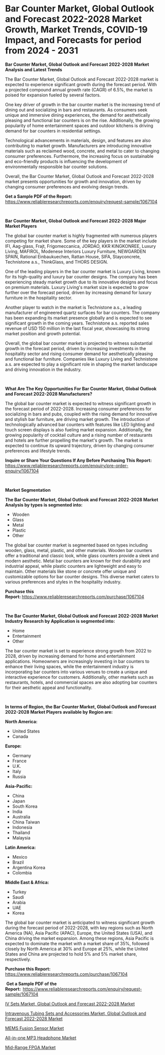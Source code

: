 <p><h1>Bar Counter Market, Global Outlook and Forecast 2022-2028 Market Growth, Market Trends, COVID-19 Impact, and Forecasts for period from 2024 - 2031</h1></p><p><strong>Bar Counter Market, Global Outlook and Forecast 2022-2028 Market Analysis and Latest Trends</strong></p>
<p><p>The Bar Counter Market, Global Outlook and Forecast 2022-2028 market is expected to experience significant growth during the forecast period. With a projected compound annual growth rate (CAGR) of 6.5%, the market is poised for expansion fueled by several factors. </p><p>One key driver of growth in the bar counter market is the increasing trend of dining out and socializing in bars and restaurants. As consumers seek unique and immersive dining experiences, the demand for aesthetically pleasing and functional bar counters is on the rise. Additionally, the growing popularity of home entertainment spaces and outdoor kitchens is driving demand for bar counters in residential settings. </p><p>Technological advancements in materials, design, and features are also contributing to market growth. Manufacturers are introducing innovative materials such as reclaimed wood, concrete, and metal to cater to changing consumer preferences. Furthermore, the increasing focus on sustainable and eco-friendly products is influencing the development of environmentally responsible bar counter solutions. </p><p>Overall, the Bar Counter Market, Global Outlook and Forecast 2022-2028 market presents opportunities for growth and innovation, driven by changing consumer preferences and evolving design trends.</p></p>
<p><strong>Get a Sample PDF of the Report:&nbsp;</strong> <a href="https://www.reliableresearchreports.com/enquiry/request-sample/1067104">https://www.reliableresearchreports.com/enquiry/request-sample/1067104</a></p>
<p>&nbsp;</p>
<p><strong>Bar Counter Market, Global Outlook and Forecast 2022-2028 Major Market Players</strong></p>
<p><p>The global bar counter market is highly fragmented with numerous players competing for market share. Some of the key players in the market include IFI, Aag-glass, Frajt, Frigomeccanica, JORDAO, KKR KINGKONREE, Luxury Living, MAFIROL, Modenese Interiors Luxury Furniture, NEWGARDEN SPAIN, Rational Einbaukuechen, Rattan House, SIFA, Stayconcrete, Technistone a.s., ThinkGlass, and THORS DESIGN.</p><p>One of the leading players in the bar counter market is Luxury Living, known for its high-quality and luxury bar counter designs. The company has been experiencing steady market growth due to its innovative designs and focus on premium materials. Luxury Living's market size is expected to grow further over the forecast period, driven by increasing demand for luxury furniture in the hospitality sector.</p><p>Another player to watch in the market is Technistone a.s., a leading manufacturer of engineered quartz surfaces for bar counters. The company has been expanding its market presence globally and is expected to see significant growth in the coming years. Technistone a.s. reported sales revenue of USD 150 million in the last fiscal year, showcasing its strong market position and growth potential.</p><p>Overall, the global bar counter market is projected to witness substantial growth in the forecast period, driven by increasing investments in the hospitality sector and rising consumer demand for aesthetically pleasing and functional bar furniture. Companies like Luxury Living and Technistone a.s. are expected to play a significant role in shaping the market landscape and driving innovation in the industry.</p></p>
<p>&nbsp;</p>
<p><strong>What Are The Key Opportunities For Bar Counter Market, Global Outlook and Forecast 2022-2028 Manufacturers?</strong></p>
<p><p>The global bar counter market is expected to witness significant growth in the forecast period of 2022-2028. Increasing consumer preferences for socializing in bars and pubs, coupled with the rising demand for innovative and stylish bar furniture, are driving market growth. The introduction of technologically advanced bar counters with features like LED lighting and touch screen displays is also fueling market expansion. Additionally, the growing popularity of cocktail culture and a rising number of restaurants and hotels are further propelling the market's growth. The market is expected to continue its upward trajectory, driven by changing consumer preferences and lifestyle trends.</p></p>
<p><strong>Inquire or Share Your Questions If Any Before Purchasing This Report:</strong> <a href="https://www.reliableresearchreports.com/enquiry/pre-order-enquiry/1067104">https://www.reliableresearchreports.com/enquiry/pre-order-enquiry/1067104</a></p>
<p>&nbsp;</p>
<p><strong>Market Segmentation</strong></p>
<p><strong>The Bar Counter Market, Global Outlook and Forecast 2022-2028 Market Analysis by types is segmented into:</strong></p>
<p><ul><li>Wooden</li><li>Glass</li><li>Metal</li><li>Plastic</li><li>Other</li></ul></p>
<p><p>The global bar counter market is segmented based on types including wooden, glass, metal, plastic, and other materials. Wooden bar counters offer a traditional and classic look, while glass counters provide a sleek and modern aesthetic. Metal bar counters are known for their durability and industrial appeal, while plastic counters are lightweight and easy to maintain. Other materials like stone or concrete offer unique and customizable options for bar counter designs. This diverse market caters to various preferences and styles in the hospitality industry.</p></p>
<p><strong>Purchase this Report:&nbsp;</strong><a href="https://www.reliableresearchreports.com/purchase/1067104">https://www.reliableresearchreports.com/purchase/1067104</a></p>
<p>&nbsp;</p>
<p><strong>The Bar Counter Market, Global Outlook and Forecast 2022-2028 Market Industry Research by Application is segmented into:</strong></p>
<p><ul><li>Home</li><li>Entertainment</li><li>Other</li></ul></p>
<p><p>The bar counter market is set to experience strong growth from 2022 to 2028, driven by increasing demand for home and entertainment applications. Homeowners are increasingly investing in bar counters to enhance their living spaces, while the entertainment industry is incorporating bar counters into various venues to create a unique and interactive experience for customers. Additionally, other markets such as restaurants, hotels, and commercial spaces are also adopting bar counters for their aesthetic appeal and functionality.</p></p>
<p>&nbsp;</p>
<p><strong>In terms of Region, the Bar Counter Market, Global Outlook and Forecast 2022-2028 Market Players available by Region are:</strong></p>
<p>
    <p> <strong> North America: </strong>
        <ul>
            <li>United States</li>
            <li>Canada</li>
        </ul>
        </p> 
    <p> <strong> Europe: </strong>
        <ul>
            <li>Germany</li>
            <li>France</li>
            <li>U.K.</li>
            <li>Italy</li>
            <li>Russia</li>
        </ul>
        </p> 
    <p> <strong> Asia-Pacific: </strong>
        <ul>
            <li>China</li>
            <li>Japan</li>
            <li>South Korea</li>
            <li>India</li>
            <li>Australia</li>
            <li>China Taiwan</li>
            <li>Indonesia</li>
            <li>Thailand</li>
            <li>Malaysia</li>
        </ul>
        </p> 
    <p> <strong> Latin America: </strong>
        <ul>
            <li>Mexico</li>
            <li>Brazil</li>
            <li>Argentina Korea</li>
            <li>Colombia</li>
        </ul>
        </p> 
    <p> <strong> Middle East & Africa: </strong>
        <ul>
            <li>Turkey</li>
            <li>Saudi</li>
            <li>Arabia</li>
            <li>UAE</li>
            <li>Korea</li>
        </ul>
    </p>
    </p>
<p><p>The global bar counter market is anticipated to witness significant growth during the forecast period of 2022-2028, with key regions such as North America (NA), Asia Pacific (APAC), Europe, the United States (USA), and China driving the market expansion. Among these regions, Asia Pacific is expected to dominate the market with a market share of 35%, followed closely by North America at 30% and Europe at 25%, while the United States and China are projected to hold 5% and 5% market share, respectively.</p></p>
<p><strong>Purchase this Report: </strong><a href="https://www.reliableresearchreports.com/purchase/1067104">https://www.reliableresearchreports.com/purchase/1067104</a></p>
<p>&nbsp;<strong>Get a Sample PDF of the Report:&nbsp;&nbsp;</strong><a href="https://www.reliableresearchreports.com/enquiry/request-sample/1067104">https://www.reliableresearchreports.com/enquiry/request-sample/1067104</a></p>
<p><strong></strong></p>
<p><p><a href="https://github.com/Hazelklievgspy6vdcsmu106w/Market-Research-Report-List-1/blob/main/iv-sets-market-global-outlook-and-forecast-2022-2028-market.md">IV Sets Market, Global Outlook and Forecast 2022-2028 Market</a></p><p><a href="https://github.com/Glendatilghmankmgz0rbhwpy/Market-Research-Report-List-1/blob/main/intravenous-tubing-sets-and-accessories-market-global-outlook-and-forecast-2022-2028-market.md">Intravenous Tubing Sets and Accessories Market, Global Outlook and Forecast 2022-2028 Market</a></p><p><a href="https://medium.com/@jackytorphy/mems-fusion-sensor-market-analysis-and-sze-forecasted-for-period-from-2024-to-2031-798acbaa0c50">MEMS Fusion Sensor Market</a></p><p><a href="https://medium.com/p/53f233b29621/edit">All-in-one MP3 Headphone Market</a></p><p><a href="https://medium.com/@jackytorphy/mid-range-fpga-market-outlook-industry-overview-and-forecast-2024-to-2031-79f7e04674ca">Mid-Range FPGA Market</a></p></p>